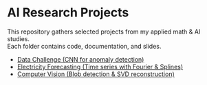 # AI Research Projects

This repository gathers selected projects from my applied math & AI studies.  
Each folder contains code, documentation, and slides.

- [Data Challenge (CNN for anomaly detection)](Project1_DataChallenge/README.md)  
- [Electricity Forecasting (Time series with Fourier & Splines)](Project2_EnergyForecast/README.md)  
- [Computer Vision (Blob detection & SVD reconstruction)](Project3_ComputerVision/README.md)  
